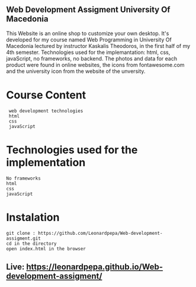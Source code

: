  ## Web Development Assigment University Of Macedonia
This Website is an online shop to customize your own desktop. It's developed for my course named Web Programming in University Of Macedonia lectured by instructor Kaskalis Theodoros, in the first half of my 4th semester. Technologies used for the implemantation: html, css, javaScript, no frameworks, no backend. The photos and data for each product were found in online websites, the icons from fontawesome.com and the university icon from the website of the unversity.

 # Course Content
 ```terminal
  web development technologies
  html
  css
  javaScript
  ```
  # Technologies used for the implementation 
  ```terminal
  No frameworks
  html
  css
  javaScript
  ```
  # Instalation
  ```terminal
  git clone : https://github.com/Leonardpepa/Web-development-assigment.git
  cd in the directory 
  open index.html in the browser
  ```
  
 ## Live: https://leonardpepa.github.io/Web-development-assigment/
